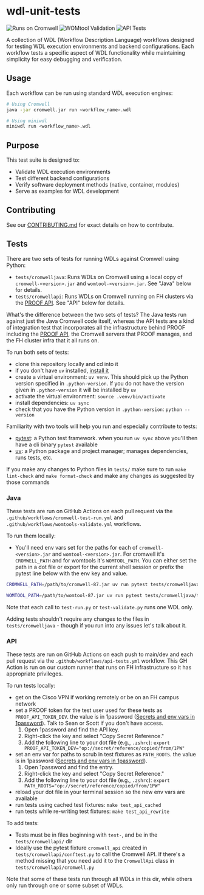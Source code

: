 # wdl-unit-tests

![Runs on Cromwell](https://github.com/FredHutch/wdl-unit-tests/actions/workflows/cromwell-test-run.yml/badge.svg)
![WOMtool Validation](https://github.com/FredHutch/wdl-unit-tests/actions/workflows/womtools-validate.yml/badge.svg)
![API Tests](https://github.com/FredHutch/wdl-unit-tests/actions/workflows/api-tests.yml/badge.svg)

A collection of WDL (Workflow Description Language) workflows designed for testing WDL execution environments and backend configurations. Each workflow tests a specific aspect of WDL functionality while maintaining simplicity for easy debugging and verification.

## Usage
Each workflow can be run using standard WDL execution engines:

```bash
# Using Cromwell
java -jar cromwell.jar run <workflow_name>.wdl

# Using miniwdl
miniwdl run <workflow_name>.wdl
```

## Purpose
This test suite is designed to:
- Validate WDL execution environments
- Test different backend configurations
- Verify software deployment methods (native, container, modules)
- Serve as examples for WDL development

## Contributing
See our [CONTRIBUTING.md](.github/CONTRIBUTING.md) for exact details on how to contribute.

## Tests

There are two sets of tests for running WDLs against Cromwell using Python:

- `tests/cromwelljava`: Runs WDLs on Cromwell using a local copy of `cromwell-<version>.jar` and `womtool-<version>.jar`. See "Java" below for details.
- `tests/cromwellapi`: Runs WDLs on Cromwell running on FH clusters via the [PROOF API][proofapi]. See "API" below for details.

What's the difference between the two sets of tests? The Java tests run against just the Java Cromwell code itself, whereas the API tests are a kind of integration test that incorporates all the infrastructure behind PROOF including the [PROOF API][proofapi], the Cromwell servers that PROOF manages, and the FH cluster infra that it all runs on.

To run both sets of tests:

- clone this repository locally and cd into it
- if you don't have `uv` installed, [install it][uvinstall]
- create a virtual environment: `uv venv`. This should pick up the Python version specified in `.python-version`. If you do not have the version given in `.python-version` it will be installed by `uv`
- activate the virtual environment: `source .venv/bin/activate`
- install dependencies: `uv sync`
- check that you have the Python version in `.python-version`: `python --version`

Familiarity with two tools will help you run and especially contribute to tests:
- [pytest][]: a Python test framework. when you run `uv sync` above you'll then have a cli binary `pytest` available
- [uv][]: a Python package and project manager; manages dependencies, runs tests, etc.

If you make any changes to Python files in `tests/` make sure to run `make lint-check` and `make format-check` and make any changes as suggested by those commands

### Java

These tests are run on GitHub Actions on each pull request via the `.github/workflows/cromwell-test-run.yml` and `.github/workflows/womtools-validate.yml` workflows.

To run them locally:

- You'll need env vars set for the paths for each of `cromwell-<version>.jar` and `womtool-<version>.jar`. For cromwell it's `CROMWELL_PATH` and for womtools it's `WOMTOOL_PATH`. You can either set the path in a dot file or export for the current shell session or prefix the pytest line below with the env key and value.

```sh
CROMWELL_PATH=/path/to/cromwell-87.jar uv run pytest tests/cromwelljava/test-run.py --wdl-path=helloHostname --verbose -s

WOMTOOL_PATH=/path/to/womtool-87.jar uv run pytest tests/cromwelljava/test-validate.py --wdl-path=helloHostname --verbose -s
```

Note that each call to `test-run.py` or `test-validate.py` runs one WDL only.

Adding tests shouldn't require any changes to the files in `tests/cromwelljava` - though if you run into any issues let's talk about it.

### API

These tests are run on GitHub Actions on each push to main/dev and each pull request via the `.github/workflows/api-tests.yml` workflow. This GH Action is run on our custom runner that runs on FH infrastructure so it has appropriate privileges.

To run tests locally:

- get on the Cisco VPN if working remotely or be on an FH campus network
- set a PROOF token for the test user used for these tests as `PROOF_API_TOKEN_DEV`. the value is in 1password ([Secrets and env vars in 1password](https://developer.1password.com/docs/cli/secrets-environment-variables/)). Talk to Sean or Scott if you don't have access.
    1. Open 1password and find the API key.
    2. Right-click the key and select "Copy Secret Reference."
    3. Add the following line to your dot file (e.g., `.zshrc`): `export PROOF_API_TOKEN_DEV="op://secret/reference/copied/from/1PW"`
- set an env var for paths to scrub in test fixtures as `PATH_ROOTS`. the value is in 1password ([Secrets and env vars in 1password](https://developer.1password.com/docs/cli/secrets-environment-variables/)).
    1. Open 1password and find the entry.
    2. Right-click the key and select "Copy Secret Reference."
    3. Add the following line to your dot file (e.g., `.zshrc`): `export PATH_ROOTS="op://secret/reference/copied/from/1PW"`
- reload your dot file in your terminal session so the new env vars are available
- run tests using cached test fixtures: `make test_api_cached`
- run tests while re-writing test fixtures: `make test_api_rewrite`

To add tests:

- Tests must be in files beginning with `test-`, and be in the `tests/cromwellapi/` dir
- Ideally use the pytest fixture `cromwell_api` created in `tests/cromwellapi/conftest.py` to call the Cromwell API. If there's a method missing that you need add it to the `CromwellApi` class in `tests/cromwellapi/cromwell.py`

Note that some of these tests run through all WDLs in this dir, while others only run through one or some subset of WDLs.

[uvinstall]: https://docs.astral.sh/uv/getting-started/installation/
[proofapi]: https://github.com/FredHutch/proof-api
[pytest]: https://docs.pytest.org/en/stable/
[uv]: https://docs.astral.sh/uv/
